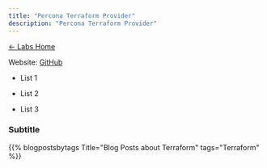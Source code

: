 ```yaml
---
title: "Percona Terraform Provider"
description: "Percona Terraform Provider"
---
```


[← Labs Home](/labs/)

Website: [GitHub](https://github.com/neondatabase/neon)

* List 1

* List 2

* List 3

### Subtitle

{{% blogpostsbytags Title="Blog Posts about Terraform" tags="Terraform" %}}
